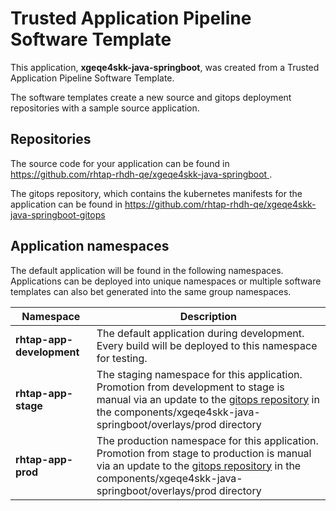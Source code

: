 # Trusted Application Pipeline Software Template

This application, **xgeqe4skk-java-springboot**, was created from a Trusted Application Pipeline Software Template.

The software templates create a new source and gitops deployment repositories with a sample source application. 

## Repositories

The source code for your application can be found in [https://github.com/rhtap-rhdh-qe/xgeqe4skk-java-springboot ](https://github.com/rhtap-rhdh-qe/xgeqe4skk-java-springboot ).
 
The gitops repository, which contains the kubernetes manifests for the application can be found in 
[https://github.com/rhtap-rhdh-qe/xgeqe4skk-java-springboot-gitops ](https://github.com/rhtap-rhdh-qe/xgeqe4skk-java-springboot-gitops ) 

## Application namespaces 

The default application will be found in the following namespaces. Applications can be deployed into unique namespaces or multiple software templates can also bet generated into the same group namespaces.  

|  Namespace   |  Description   |  
| -------- | -------- |   
| **rhtap-app-development** | The default application during development. Every build will be deployed to this namespace for testing. | 
| **rhtap-app-stage** | The staging namespace for this application. Promotion from development to stage is manual via an update to the [gitops repository](https://github.com/rhtap-rhdh-qe/xgeqe4skk-java-springboot-gitops ) in the components/xgeqe4skk-java-springboot/overlays/prod directory |  
| **rhtap-app-prod** | The production namespace for this application. Promotion from stage to production is manual via an update to the [gitops repository](https://github.com/rhtap-rhdh-qe/xgeqe4skk-java-springboot-gitops ) in the components/xgeqe4skk-java-springboot/overlays/prod directory | 